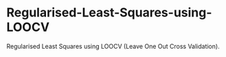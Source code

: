 # Regularised-Least-Squares-using-LOOCV
Regularised Least Squares using LOOCV (Leave One Out Cross Validation).
